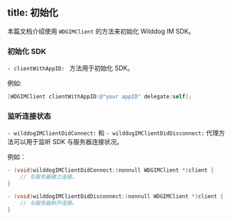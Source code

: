 title: 初始化
---

本篇文档介绍使用 `WDGIMClient` 的方法来初始化 Wilddog IM SDK。

### 初始化 SDK

`- clientWithAppID: ` 方法用于初始化 SDK。

例如:

```objectivec
[WDGIMClient clientWithAppID:@"your appID" delegate:self];

```

### 监听连接状态

`- wilddogIMClientDidConnect:` 和 `- wilddogIMClientDidDisconnect:` 代理方法可以用于监听 SDK 与服务器连接状况。

例如：
```objectivec
- (void)wilddogIMClientDidConnect:(nonnull WDGIMClient *)client {
	// 与服务器建立连接。
}

- (void)wilddogIMClientDidDisconnect:(nonnull WDGIMClient *)client {
	// 与服务器断开连接。
}
  
```


